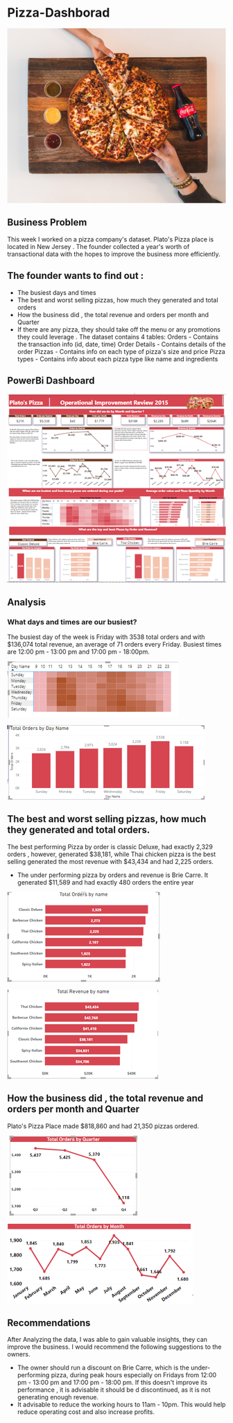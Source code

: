 # Pizza-Dashborad

![](Pizzafiles/pizza.jpg) 

## Business Problem

This week I worked on a pizza company's dataset. Plato's Pizza place is located in New Jersey . The founder collected a year's worth of transactional data with the hopes to improve the business more efficiently.

## The founder wants to find out :
* The busiest days and times 
* The best and worst selling pizzas, how much they generated and total orders
* How the business did , the total revenue and orders per month and Quarter 
* If there are any pizza, they should take off the menu or any promotions they could leverage .
The dataset contains 4 tables:
Orders - Contains the transaction info (id, date, time)
Order Details - Contains details of the order
Pizzas - Contains info on each type of pizza's size and price
Pizza types - Contains info about each pizza type like name and ingredients

## PowerBi Dashboard
![](Pizzafiles/PizzaDashboard.PNG)

## Analysis
### What days and times are our busiest?

The busiest day of the week is Friday with 3538 total orders and with $136,074 total revenue, an average of 71 orders every Friday. 
Busiest times are 12:00 pm - 13:00 pm and 17:00 pm - 18:00pm.

![](Pizzafiles/Times.PNG)

![](Pizzafiles/totalbyday.PNG)

## The best and worst selling pizzas, how much they generated and total orders.

The best performing Pizza by order is classic Deluxe, had exactly 2,329 orders , however, generated $38,181, while Thai chicken pizza is the best selling generated the most revenue with $43,434 and had 2,225 orders.
* The under performing pizza by orders and revenue is Brie Carre. It generated $11,589 and had exactly 480 orders the entire year 

![](Pizzafiles/orders.PNG)

![](Pizzafiles/Renevue.PNG)

## How the business did , the total revenue and orders per month and Quarter 

Plato's Pizza Place made $818,860 and had 21,350 pizzas ordered.

![](Pizzafiles/quarter.PNG)

![](Pizzafiles/Month.PNG)

## Recommendations
After Analyzing the data, I was able to gain valuable insights, they can improve the business.
I would recommend the following suggestions to the owners.
* The owner should run a discount on Brie Carre, which is the under-performing pizza, during peak hours especially on Fridays from 12:00 pm - 13:00 pm and 17:00 pm - 18:00 pm. If this doesn't improve its performance , it is advisable it should be d discontinued, as it is not generating enough revenue.
* It advisable to reduce the working hours to 11am - 10pm. This would help reduce operating cost and also increase profits.

